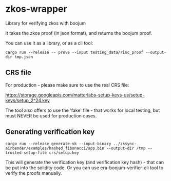 # zkos-wrapper
Library for verifying zkos with boojum

It takes the zkos proof (in json format), and returns the boojum proof.

You can use it as a library, or as a cli tool:

```
cargo run --release -- prove --input testing_data/risc_proof --output-dir tmp.json
```

## CRS file

For production - please make sure to use the real CRS file:

https://storage.googleapis.com/matterlabs-setup-keys-us/setup-keys/setup_2^24.key

The tool also offers to use the 'fake' file - that works for local testing, but must NEVER be used for production cases.

## Generating verification key


```shell
cargo run --release generate-vk --input-binary ../zksync-airbender/examples/hashed_fibonacci/app.bin --output-dir /tmp --trusted-setup-file crs/setup.key
```

This will generate the verification key (and verification key hash) - that can be put into the solidity code.
Or you can use era-boojum-verifier-cli tool to verify the proofs manually.